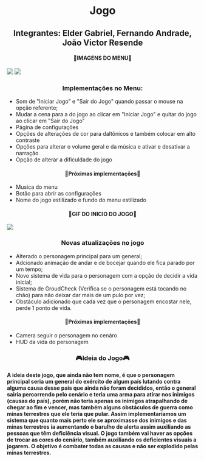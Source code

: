 <h1 style="text-align:center;">Jogo</h1>
<h2 style="text-align:center;">Integrantes: Elder Gabriel, Fernando Andrade, João 
Victor Resende</h2>

<h4 style="text-align:center;"> 👾IMAGENS DO MENU👾 </h4>

<img src="https://cdn.discordapp.com/attachments/931422248487759892/997485558706221156/menu_principal.png">
<img src="https://cdn.discordapp.com/attachments/931422248487759892/997485558974648421/menu_configs.png">

<h3 style="text-align:center;">Implementações no Menu:</h3>
<ul>
<li>Som de "Iniciar Jogo" e "Sair do Jogo" quando passar o mouse na opção referente;</li>
<li>Mudar a cena para a do jogo ao clicar em "Iniciar Jogo" e quitar do jogo ao clicar em "Sair do Jogo"</li>
<li>Página de configurações</li>
<li>Opções de alterações de cor para daltônicos e também colocar em alto contraste</li>
<li>Opções para alterar o volume geral e da música e ativar e desativar a narração</li>
<li>Opção de alterar a dificuldade do jogo</li>
</ul>

<h4 style="text-align:center;"> 🚧Próximas implementações🚧 </h4>

<ul>
  <li>Musica do menu</li>
  <li>Botão para abrir as configurações</li>
  <li>Nome do jogo estilizado e fundo do menu estilizado</li>
</ul>

<h4 style="text-align:center;"> 👾GIF DO INICIO DO JOGO👾 </h4>

<img src="https://cdn.discordapp.com/attachments/398277185892253696/986433689313476729/jogo.gif">

<h3 style="text-align:center;">Novas atualizações no jogo</h3>
<ul>
<li>Alterado o personagem principal para um general;</li>
<li>Adcionado animação de andar e de bocejar quando ele fica parado por um tempo;</li>
<li>Novo sistema de vida para o personagem com a opção de decidir a vida inicial;</li>
<li>Sistema de GroudCheck (Verifica se o personagem está tocando no chão) para não deixar dar mais de um pulo por vez;</li>
<li>Obstáculo adicionado que cada vez que o personagem encostar nele, perde 1 ponto de vida.</li>
</ul>

<h4 style="text-align:center;"> 🚧Próximas implementações🚧 </h4>

<ul>
  <li>Camera seguir o personagem no cenáro</li>
  <li>HUD da vida do personagem</li>
</ul>

<h3 style="text-align:center;"> 🎮Ideia do Jogo🎮 </h3>
<h4>A ideia deste jogo, que ainda não tem nome, é que o personagem principal seria um general do exército de algum país lutando contra alguma causa desse país que ainda não foram decididos, então o general sairia percorrendo pelo cenário e teria uma arma para atirar nos inimigos (causas do país), porém não teria apenas os inimigos atrapalhando de chegar ao fim e vencer, mas também alguns obstáculos de guerra como minas terrestres que ele teria que pular. Assim implementaríamos um sistema que quanto mais perto ele se aproximasse dos inimigos e das minas terrestres ia aumentando o barulho de alerta assim auxiliando as pessoas que têm deficiência visual. O jogo também vai haver as opções de trocar as cores do cenário, também auxiliando os deficientes visuais a jogarem. O objetivo é combater todas as causas e não ser explodido pelas minas terrestres.</h3>
